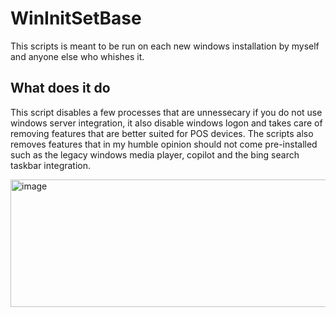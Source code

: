 # WinInitSetBase
This scripts is meant to be run on each new windows installation 
by myself and anyone else who whishes it.

## What does it do
This script disables a few processes that are unnessecary if you do not use windows server integration,
it also disable windows logon and takes care of removing features that are better suited for POS devices.
The scripts also removes features that in my humble opinion should not come pre-installed such as the legacy
windows media player, copilot and the bing search taskbar integration.

<img width="1136" height="204" alt="image" src="https://github.com/user-attachments/assets/302677c9-645a-45e3-9017-47174fca0122" />
